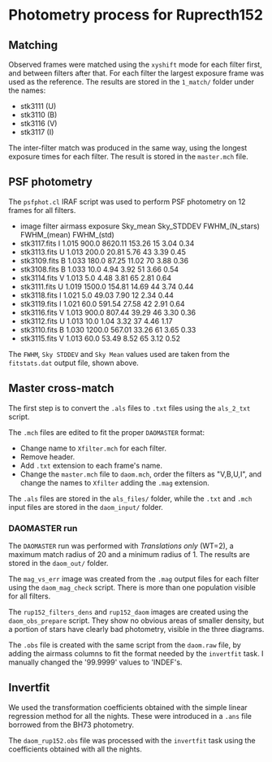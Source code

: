 
# Photometry process for Ruprecth152

## Matching

Observed frames were matched using the `xyshift` mode for each filter first,
and between filters after that. For each filter the largest exposure frame was
used as the reference. The results are stored in the `1_match/` folder
under the names:

- stk3111 (U)
- stk3110 (B)
- stk3116 (V)
- stk3117 (I)

The inter-filter match was produced in the same way, using the longest exposure
times for each filter. The result is stored in the `master.mch` file.


## PSF photometry

The `psfphot.cl` IRAF script was used to perform PSF photometry on 12 frames
for all filters.

- image           filter  airmass  exposure    Sky_mean  Sky_STDDEV  FWHM_(N_stars)  FWHM_(mean)  FWHM_(std)
- stk3117.fits          I    1.015     900.0     8620.11      153.26              15         3.04        0.34 
- stk3113.fits          U    1.013     200.0       20.81        5.76              43         3.39        0.45 
- stk3109.fits          B    1.033     180.0       87.25       11.02              70         3.88        0.36 
- stk3108.fits          B    1.033      10.0        4.94        3.92              51         3.66        0.54 
- stk3114.fits          V    1.013       5.0        4.48        3.81              65         2.81        0.64 
- stk3111.fits          U    1.019    1500.0      154.81       14.69              44         3.74        0.44 
- stk3118.fits          I    1.021       5.0       49.03        7.90              12         2.34        0.44 
- stk3119.fits          I    1.021      60.0      591.54       27.58              42         2.91        0.64 
- stk3116.fits          V    1.013     900.0      807.44       39.29              46         3.30        0.36 
- stk3112.fits          U    1.013      10.0        1.04        3.32              37         4.46        1.17 
- stk3110.fits          B    1.030    1200.0      567.01       33.26              61         3.65        0.33 
- stk3115.fits          V    1.013      60.0       53.49        8.52              65         3.12        0.52 

The `FWHM`, `Sky STDDEV` and `Sky Mean` values used are taken from the
`fitstats.dat` output file, shown above.


## Master cross-match

The first step is to convert the `.als` files to `.txt` files using the
`als_2_txt` script.

The `.mch` files are edited to fit the proper `DAOMASTER` format:

- Change name to `Xfilter.mch` for each filter.
- Remove header.
- Add `.txt` extension to each frame's name.
- Change the `master.mch` file to `daom.mch`, order the filters as "V,B,U,I",
  and change the names to `Xfilter` adding the `.mag` extension.

The `.als` files are stored in the `als_files/` folder, while the `.txt` and
`.mch` input files are stored in the `daom_input/` folder.


### DAOMASTER run

The `DAOMASTER` run was performed with *Translations only* (WT=2), a maximum
match radius of 20 and a minimum radius of 1. The results are stored in the
`daom_out/` folder.

The `mag_vs_err` image was created from the `.mag` output files for each filter
using the `daom_mag_check` script. There is more than one population visible
for all filters.

The `rup152_filters_dens` and `rup152_daom` images are created using the
`daom_obs_prepare` script. They show no obvious areas of smaller density, but
a portion of stars have clearly bad photometry, visible in the three diagrams.

The `.obs` file is created with the same script from the `daom.raw` file, by
adding the airmass columns to fit the format needed by the `invertfit` task.
I manually changed the '99.9999' values to 'INDEF's.


## Invertfit

We used the transformation coefficients obtained with the simple linear
regression method for all the nights. These were introduced in a `.ans`
file borrowed from the BH73 photometry.

The `daom_rup152.obs` file was processed with the `invertfit` task using the
coefficients obtained with all the nights.
